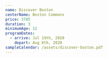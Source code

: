 ```yaml
---
name: Discover Boston
centerName: Boston Commons
price: 3785
duration: 3
minimumAge: 12
programDates:
  - arrive: Jul 19th, 2020
    depart: Aug 8th, 2020
sampleCalendar: /assets/discover-boston.pdf
---
```

